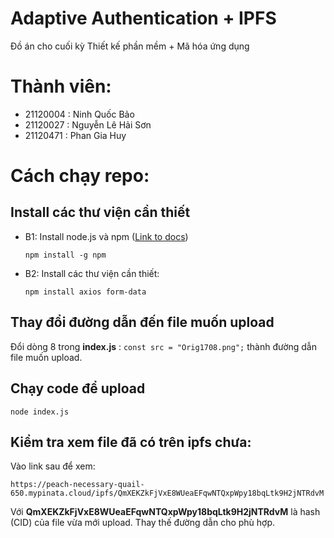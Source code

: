 # **Adaptive Authentication + IPFS**

Đồ án cho cuối kỳ Thiết kế phần mềm + Mã hóa ứng dụng

# Thành viên:

- 21120004 : Ninh Quốc Bảo
- 21120027 : Nguyễn Lê Hải Sơn
- 21120471 : Phan Gia Huy

# Cách chạy repo:

## Install các thư viện cần thiết

- B1: Install node.js và npm ([Link to docs](https://docs.npmjs.com/downloading-and-installing-node-js-and-npm))

    `npm install -g npm`

- B2: Install các thư viện cần thiết:

    `npm install axios form-data`

## Thay đổi đường dẫn đến file muốn upload

Đổi dòng 8 trong **index.js** : `const src = "Orig1708.png";` thành đường dẫn file muốn upload.

## Chạy code để upload

`node index.js`

## Kiểm tra xem file đã có trên ipfs chưa:

Vào link sau để xem:

 `https://peach-necessary-quail-650.mypinata.cloud/ipfs/QmXEKZkFjVxE8WUeaEFqwNTQxpWpy18bqLtk9H2jNTRdvM`

Với **QmXEKZkFjVxE8WUeaEFqwNTQxpWpy18bqLtk9H2jNTRdvM** là hash (CID) của file vừa mới upload. Thay thế đường dẫn cho phù hợp.
